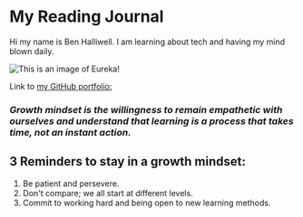 # My Reading Journal

Hi my name is Ben Halliwell. I am learning about tech and having my mind blown daily.

![This is an image of Eureka!]()

Link to [my GitHub portfolio:](https://github.com/halliwellb)

### *Growth mindset is the willingness to remain empathetic with ourselves and understand that learning is a process that takes time, not an instant action.*

## 3 Reminders to stay in a growth mindset:

1. Be patient and persevere.
2. Don't compare; we all start at different levels.
3. Commit to working hard and being open to new learning methods.
